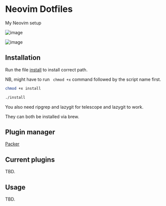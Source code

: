 # Neovim Dotfiles

My Neovim setup

![image](https://github.com/mitss1/Dotfiles/assets/90481583/8d39ffb6-09b2-4e71-90c2-6d18bb97e620)


![image](https://github.com/mitss1/Dotfiles/assets/90481583/06f63dea-4f0d-4842-9846-33d0b6ea5008)


## Installation

Run the file [install](https://github.com/mitss1/Dotfiles/blob/master/install) to install correct path.

NB, might have to run ` chmod +x` command followed by the script name first.

```bash
chmod +x install
```

```bash
./install
```

You also need ripgrep and lazygit for telescope and lazygit to work.

They can both be installed via brew.

## Plugin manager

[Packer](https://github.com/wbthomason/packer.nvim)

## Current plugins

TBD.

## Usage

TBD.
